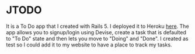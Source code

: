 # JTODO

It is a To Do app that I created with Rails 5. I deployed it to Heroku 
[here](https://safe-castle-14864.herokuapp.com/ "JTodo"). The app allows
you to signup/login using Devise, create a task that is defaulted to 
"To Do" state and then lets you move to "Doing" and "Done". I created as
test so I could add it to my website to have a place to track my tasks.